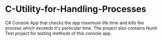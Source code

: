 # C-Utility-for-Handling-Processes
C# Console App that checks the app maximum life time and kills the process which exceeds it's particular time. The project also contains Nunit Test project for testing methods of this console app.
